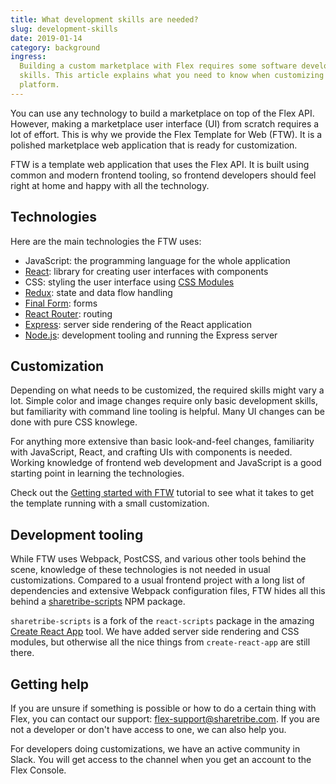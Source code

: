 ```yaml
---
title: What development skills are needed?
slug: development-skills
date: 2019-01-14
category: background
ingress:
  Building a custom marketplace with Flex requires some software development
  skills. This article explains what you need to know when customizing the
  platform.
---
```


You can use any technology to build a marketplace on top of the Flex API.
However, making a marketplace user interface (UI) from scratch requires a lot of
effort. This is why we provide the Flex Template for Web (FTW). It is a polished
marketplace web application that is ready for customization.

FTW is a template web application that uses the Flex API. It is built using
common and modern frontend tooling, so frontend developers should feel right at
home and happy with all the technology.

## Technologies

Here are the main technologies the FTW uses:

- JavaScript: the programming language for the whole application
- [React](https://reactjs.org/): library for creating user interfaces with
  components
- CSS: styling the user interface using
  [CSS Modules](https://github.com/css-modules/css-modules)
- [Redux](https://redux.js.org/): state and data flow handling
- [Final Form](https://github.com/final-form/final-form): forms
- [React Router](https://reacttraining.com/react-router/): routing
- [Express](https://expressjs.com/): server side rendering of the React
  application
- [Node.js](https://nodejs.org/): development tooling and running the Express
  server

## Customization

Depending on what needs to be customized, the required skills might vary a lot.
Simple color and image changes require only basic development skills, but
familiarity with command line tooling is helpful. Many UI changes can be done
with pure CSS knowlege.

For anything more extensive than basic look-and-feel changes, familiarity with
JavaScript, React, and crafting UIs with components is needed. Working knowledge
of frontend web development and JavaScript is a good starting point in learning
the technologies.

Check out the [Getting started with FTW](/tutorials/getting-started-with-ftw/)
tutorial to see what it takes to get the template running with a small
customization.

## Development tooling

While FTW uses Webpack, PostCSS, and various other tools behind the scene,
knowledge of these technologies is not needed in usual customizations. Compared
to a usual frontend project with a long list of dependencies and extensive
Webpack configuration files, FTW hides all this behind a
[sharetribe-scripts](https://www.npmjs.com/package/sharetribe-scripts) NPM
package.

`sharetribe-scripts` is a fork of the `react-scripts` package in the amazing
[Create React App](https://github.com/facebook/create-react-app) tool. We have
added server side rendering and CSS modules, but otherwise all the nice things
from `create-react-app` are still there.

## Getting help

If you are unsure if something is possible or how to do a certain thing with
Flex, you can contact our support:
[flex-support@sharetribe.com](mailto:flex-support@sharetribe.com). If you are
not a developer or don't have access to one, we can also help you.

For developers doing customizations, we have an active community in Slack. You
will get access to the channel when you get an account to the Flex Console.
